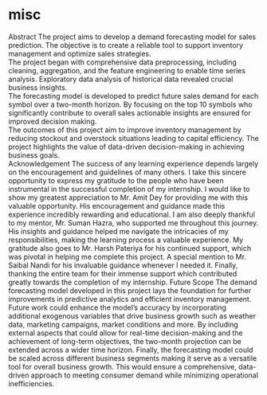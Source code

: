 # misc

Abstract
The project aims to develop a demand forecasting model for sales prediction. The objective is to create a reliable tool to support inventory management and optimize sales strategies.  
The project began with comprehensive data preprocessing, including cleaning, aggregation, and the feature engineering to enable time series analysis. Exploratory data analysis of historical data revealed crucial business insights.  
The forecasting model is developed to predict future sales demand for each symbol over a two-month horizon. By focusing on the top 10 symbols who significantly contribute to overall sales actionable insights are ensured for improved decision making.  
The outcomes of this project aim to improve inventory management by reducing stockout and overstock situations leading to capital efficiency. The project highlights the value of data-driven decision-making in achieving business goals.  
Acknowledgement
The success of any learning experience depends largely on the encouragement and guidelines of many others. I take this sincere opportunity to express my gratitude to the people who have been instrumental in the successful completion of my internship.
I would like to show my greatest appreciation to Mr. Amit Dey for providing me with this valuable opportunity. His encouragement and guidance made this experience incredibly rewarding and educational.
I am also deeply thankful to my mentor, Mr. Suman Hazra, who supported me throughout this journey. His insights and guidance helped me navigate the intricacies of my responsibilities, making the learning process a valuable experience.
My gratitude also goes to Mr. Harsh Pateriya for his continued support, which was pivotal in helping me complete this project.
A special mention to Mr. Saibal Nandi for his invaluable guidance whenever I needed it.
Finally, thanking the entire team for their immense support which contributed greatly towards the completion of my internship.
Future Scope
The demand forecasting model developed in this project lays the foundation for further improvements in predictive analytics and efficient inventory management. Future work could enhance the model’s accuracy by incorporating additional exogenous variables that drive business growth such as weather data, marketing campaigns, market conditions and more.
By including external aspects that could allow for real-time decision-making and the achievement of long-term objectives, the two-month projection can be extended across a wider time horizon.
Finally, the forecasting model could be scaled across different business segments making it serve as a versatile tool for overall business growth. This would ensure a comprehensive, data-driven approach to meeting consumer demand while minimizing operational inefficiencies.
